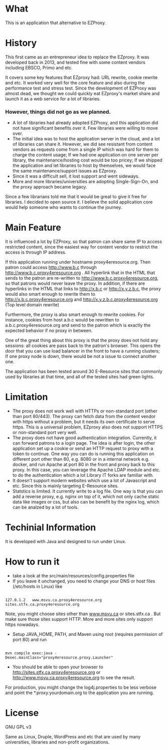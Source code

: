 # What
This is an application that alternative to EZProxy.

# History
This first came as an entrepreneur idea to replace the EZproxy. It was developed back in 2013, and tested fine with some content vendors including EBSCO, Primo and etc.

It covers some key features that EZproxy had: URL rewrite, cookie rewrite and etc. It worked very well for the core feature and also during the performance test and stress test. Since the development of EZProxy was almost dead, we thought we could quickly eat EZproxy's market share and launch it as a web service for a lot of libraries.

### However, things did not go as we planned.
* A lot of libraries had already adopted EZProxy, and this application did not have significant benefits over it. Few libraries were willing to move over.
* The initial idea was to host the application server in the cloud, and a lot of libraries can share it. However, we did see resistant from content vendors as requests come from a single IP which was hard for them to charge the content usage; If we had one application on one server per library, the maintenance/hosting cost would be too pricey; If we shipped the application and let libraries to host by themselves, we would face the same maintenance/support issues as EZproxy.
* Since it was a difficult sell, it lost support and went sideways.
* More and more libraries/universities are adopting Single-Sign-On, and the proxy approach became legacy.

Since a few librarians told me that it would be great to give it free for libraries. I decided to open source it. I believe the solid application core would help someone who wants to continue the journey.

# Main Feature
It is influenced a lot by EZProxy, so that patron can share same IP to access restricted content, since the easiest way for content vendor to restrict the access is through IP address.

If this application running under hostname proxy4eresource.org. Then patron could access http://www.b.c through http://www.b.c.proxy4eresource.org . All hyperlink that in the HTML that sends to the patron are re-written to http://www.b.c.proxy4eresource.org, so that patrons would never leave the proxy. In addition, if there are hyperlinks in the HTML that links to http://x.b.c or http://x.y.z.b.c, the proxy would also smart enough to rewrite them to http://x.b.c.proxy4eresource.org and http://x.y.z.b.c.proxy4eresource.org (Top level domain rewrite)

Furthermore, the proxy is also smart enough to rewrite cookies. For instance, cookies from host a.b.c would be rewritten to a.b.c.proxy4eresource.org and send to the patron which is exactly the expected behavior if no proxy in between.

One of the great thing about this proxy is that the proxy does not hold any sessions: all cookies are pass back to the patron's browser. This opens the door that you can use load balancer in the front to have a running clusters; If one proxy node is down, there would be not a issue to connect another one.

The application has been tested around 30 E-Resource sites that commonly used by libraries at that time, and all of the tested sites had green lights.

# Limitation
 * The proxy does not work well with HTTPs or non-standard port (other than port 80/443). The proxy can fetch data from the content vendor with https without a problem, but it needs its own certificate to serve https.  This is a universal problem, EZproxy also does not support HTTPS or non-standard port very well.
 * The proxy does not have good authentication integration. Currently, it can forward patrons to a login page. The idea is after login, the other application set up a cookie or send an HTTP request to proxy with a token to continue. One way you can do is running this application on different port other than 80, e.g. 8080 or in a internal network e.g. docker, and run Apache at port 80 in the front and proxy back to this proxy. In this case, you can leverage the Apache LDAP module and etc. to do the authentication which a lot Library IT forks are familiar with.
 * It doesn't support modern websites which use a lot of Javascript and etc. Since this is mainly targeting E-Resource sites.
 * Statstics is limited. It currently write to a log file. One way is that you can add a reverse proxy, e.g. nginx on top of it, which not only cache static data like images or css, but also can be benefit by the nginx log, which can be analzed by a lot of tools.

# Techinial Information
It is developed with Java and designed to run under Linux.

# How to run it
* take a look at the src/main/resources/config.properties file
* If you leave it unchanged, you need to change your DNS or host files (/etc/hosts in Linux) like

<code>
127.0.1.2	www.msvu.ca.proxy4eresource.org sites.stfx.ca.proxy4eresource.org
</code>

Note, you might choose sites other than www.msvu.ca or sites.stfx.ca . But make sure those sites support HTTP. More and more sites only support https nowadays.

* Setup JAVA_HOME, PATH, and Maven
using root (requires permission of port 80) and run

<code>
mvn compile exec:java -Dexec.mainClass="proxy4eresource.proxy.Launcher"
</code>

* You should be able to open your browser to
http://sites.stfx.ca.proxy4eresource.org or http://www.msvu.ca.proxy4eresource.org
to see the result.

For production, you might change the log4j.properties to be less verbose and point the *.proxy.yourdomain.org to the application you are running.

# License
GNU GPL v3

Same as Linux, Druple, WordPress and etc that are used by many universities, libraries and non-profit organizations.
